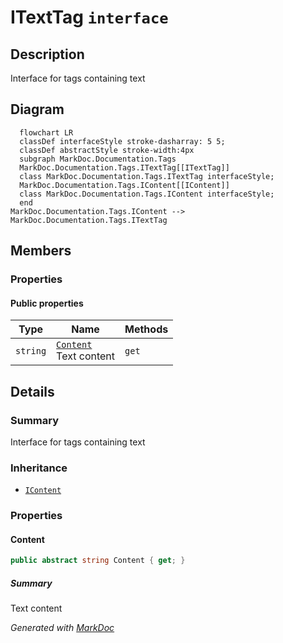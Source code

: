 # ITextTag `interface`

## Description
Interface for tags containing text

## Diagram
```mermaid
  flowchart LR
  classDef interfaceStyle stroke-dasharray: 5 5;
  classDef abstractStyle stroke-width:4px
  subgraph MarkDoc.Documentation.Tags
  MarkDoc.Documentation.Tags.ITextTag[[ITextTag]]
  class MarkDoc.Documentation.Tags.ITextTag interfaceStyle;
  MarkDoc.Documentation.Tags.IContent[[IContent]]
  class MarkDoc.Documentation.Tags.IContent interfaceStyle;
  end
MarkDoc.Documentation.Tags.IContent --> MarkDoc.Documentation.Tags.ITextTag
```

## Members
### Properties
#### Public  properties
| Type | Name | Methods |
| --- | --- | --- |
| `string` | [`Content`](#content)<br>Text content | `get` |

## Details
### Summary
Interface for tags containing text

### Inheritance
 - [
`IContent`
](./IContent.md)

### Properties
#### Content
```csharp
public abstract string Content { get; }
```
##### Summary
Text content

*Generated with* [*MarkDoc*](https://github.com/hailstorm75/MarkDoc.Core)
